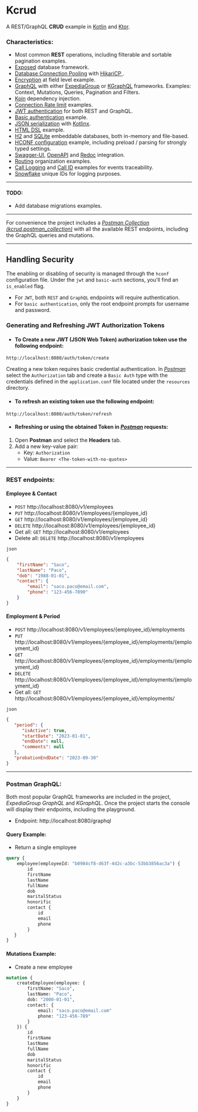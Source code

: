 # Kcrud
A REST/GraphQL **CRUD** example in [Kotlin](https://kotlinlang.org/) and [Ktor](https://ktor.io/).

### Characteristics:
* Most common **REST** operations, including filterable and sortable pagination examples.
* [Exposed](https://github.com/JetBrains/Exposed) database framework.
* [Database Connection Pooling](https://ktor.io/docs/connection-pooling-caching.html#connection-pooling) with [HikariCP ](https://github.com/brettwooldridge/HikariCP).
* [Encryption](https://github.com/perracolabs/Kcrud/blob/master/src/main/kotlin/com/kcrud/data/database/tables/ContactTable.kt) at field level example.
* [GraphQL](https://graphql.org/) with either [ExpediaGroup](https://opensource.expediagroup.com/graphql-kotlin/docs/server/ktor-server/ktor-overview) or [KGraphQL](https://github.com/aPureBase/KGraphQL) frameworks. Examples: Context, Mutations, Queries, Pagination and Filters.
* [Koin](https://insert-koin.io/) dependency injection.
* [Connection Rate limit](https://ktor.io/docs/rate-limit.html) examples.
* [JWT authentication](https://ktor.io/docs/jwt.html) for both REST and GraphQL.
* [Basic authentication](https://ktor.io/docs/basic.html) example.
* [JSON serialization](https://ktor.io/docs/serialization.html) with [Kotlinx](https://github.com/Kotlin/kotlinx.serialization/blob/master/docs/serialization-guide.md).
* [HTML DSL](https://ktor.io/docs/html-dsl.html) example.
* [H2](https://github.com/h2database/h2database) and [SQLite](https://github.com/sqlite/sqlite) embeddable databases, both in-memory and file-based.
* [HCONF configuration](https://ktor.io/docs/configuration-file.html) example, including preload / parsing for strongly typed settings.
* [Swagger-UI](https://ktor.io/docs/swagger-ui.html#configure-swagger), [OpenAPI](https://ktor.io/docs/openapi.html) and [Redoc](https://swagger.io/blog/api-development/redoc-openapi-powered-documentation/) integration.
* [Routing](https://ktor.io/docs/routing-in-ktor.html) organization examples.
* [Call Logging](https://ktor.io/docs/call-logging.html) and [Call ID](https://ktor.io/docs/call-id.html) examples for events traceability.
* [Snowflake](https://en.wikipedia.org/wiki/Snowflake_ID) unique IDs for logging purposes.
---

#### TODO:
* Add database migrations examples. 
---

For convenience the project includes a *[Postman Collection (kcrud.postman_collection)](https://github.com/perracolabs/Kcrud/blob/master/postman/kcrud.postman_collection.json)* with all the available REST endpoints, including the GraphQL queries and mutations.

---

## Handling Security

The enabling or disabling of security is managed through the `hconf` configuration file.
Under the `jwt` and `basic-auth` sections, you'll find an `is_enabled` flag.

- For `JWT`, both  `REST` and `GraphQL` endpoints will require authentication.
- For `basic authentication`, only the root endpoint prompts for username and password.

### Generating and Refreshing JWT Authorization Tokens
- #### To Create a new JWT (JSON Web Token) authorization token use the following endpoint:
```
http://localhost:8080/auth/token/create
```
Creating a new token requires basic credential authentication. In *[Postman](https://www.postman.com/)* select the `Authorization` tab
and create a `Basic Auth` type with the credentials defined in the `application.conf` file
located under the `resources` directory.
- #### To refresh an existing token use the following endpoint:
```
http://localhost:8080/auth/token/refresh
```
- #### Refreshing or using the obtained Token in *[Postman](https://www.postman.com/)* requests:
1. Open **Postman** and select the **Headers** tab.
2. Add a new key-value pair:
   - Key: `Authorization`
   - Value: `Bearer <The-token-with-no-quotes>`

---

### **REST** endpoints:

#### Employee & Contact
* `POST` http://localhost:8080/v1/employees
* `PUT` http://localhost:8080/v1/employees/{employee_id}
* `GET` http://localhost:8080/v1/employees/{employee_id}
* `DELETE` http://localhost:8080/v1/employees/{employee_id}
* Get all: `GET` http://localhost:8080/v1/employees
* Delete all: `DELETE` http://localhost:8080/v1/employees

`json`
```json
{
    "firstName": "Saco",
    "lastName": "Paco",
    "dob": "1988-01-01",
    "contact": {
        "email": "saco.paco@email.com",
        "phone": "123-456-7890"
    }
}
```

#### Employment & Period
* `POST` http://localhost:8080/v1/employees/{employee_id}/employments
* `PUT` http://localhost:8080/v1/employees/{employee_id}/employments/{employment_id}
* `GET` http://localhost:8080/v1/employees/{employee_id}/employments/{employment_id}
* `DELETE` http://localhost:8080/v1/employees/{employee_id}/employments/{employment_id}
* Get all: `GET` http://localhost:8080/v1/employees/{employee_id}/employments/

`json`
```json
{
   "period": {
      "isActive": true,
      "startDate": "2023-01-01",
      "endDate": null,
      "comments": null
   },
   "probationEndDate": "2023-09-30"
}
```
---

### Postman **GraphQL**:

Both most popular GraphQL frameworks are included in the project, *ExpediaGroup GraphQL* and *KGraphQL*.
Once the project starts the console will display their endpoints, including the playground.

- Endpoint: http://localhost:8080/graphql

#### Query Example:

- Return a single employee
```graphql
query {
    employee(employeeId: "b0984cf8-d63f-4d2c-a3bc-53bb3856ac3a") {
        id
        firstName
        lastName
        fullName
        dob
        maritalStatus
        honorific
        contact {
            id
            email
            phone
        }
   }
}
```

#### Mutations Example:

- Create a new employee
```graphql
mutation {
    createEmployee(employee: {
        firstName: "Saco",
        lastName: "Paco",
        dob: "2000-01-01",
        contact: {
            email: "saco.paco@email.com"
            phone: "123-456-789"
        }
    }) {
        id
        firstName
        lastName
        fullName
        dob
        maritalStatus
        honorific
        contact {
            id
            email
            phone
        }
    }
}
```


